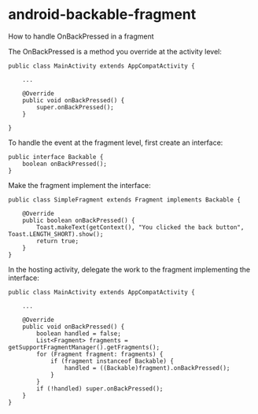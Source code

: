 # android-backable-fragment
How to handle OnBackPressed in a fragment

The OnBackPressed is a method you override at the activity level:

    public class MainActivity extends AppCompatActivity {
    
        ...

        @Override
        public void onBackPressed() {
            super.onBackPressed();
        }

    }

To handle the event at the fragment level, first create an interface:

    public interface Backable {
        boolean onBackPressed();
    }

Make the fragment implement the interface:

    public class SimpleFragment extends Fragment implements Backable {

        @Override
        public boolean onBackPressed() {
            Toast.makeText(getContext(), "You clicked the back button", Toast.LENGTH_SHORT).show();
            return true;
        }
    }
    
In the hosting activity, delegate the work to the fragment implementing the interface:

    public class MainActivity extends AppCompatActivity {

        ...

        @Override
        public void onBackPressed() {
            boolean handled = false;
            List<Fragment> fragments = getSupportFragmentManager().getFragments();
            for (Fragment fragment: fragments) {
                if (fragment instanceof Backable) {
                    handled = ((Backable)fragment).onBackPressed();
                }
            }
            if (!handled) super.onBackPressed();
        }
    }
